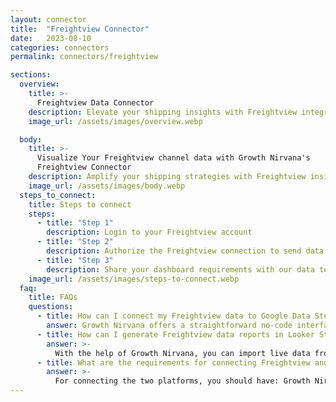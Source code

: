 ```yaml
---
layout: connector
title:  "Freightview Connector"
date:   2023-08-10
categories: connectors
permalink: connectors/freightview

sections:
  overview:
    title: >-
      Freightview Data Connector
    description: Elevate your shipping insights with Freightview integration. Seamlessly merge shipping data from Freightview with Looker Studio's analytical capabilities, unlocking insights that drive shipping strategies, freight performance, and operational efficiency.
    image_url: /assets/images/overview.webp

  body:
    title: >-
      Visualize Your Freightview channel data with Growth Nirvana's
      Freightview Connector
    description: Amplify your shipping strategies with Freightview insights integrated into Looker Studio.
    image_url: /assets/images/body.webp
  steps_to_connect:
    title: Steps to connect
    steps:
      - title: "Step 1"
        description: Login to your Freightview account
      - title: "Step 2"
        description: Authorize the Freightview connection to send data to Growth Nirvana
      - title: "Step 3"
        description: Share your dashboard requirements with our data team. We will build the report for you.
    image_url: /assets/images/steps-to-connect.webp
  faq:
    title: FAQs
    questions:
      - title: How can I connect my Freightview data to Google Data Studio/Looker Studio?
        answer: Growth Nirvana offers a straightforward no-code interface to connect to Freightview data sources.
      - title: How can I generate Freightview data reports in Looker Studio?
        answer: >-
          With the help of Growth Nirvana, you can import live data from Freightview into Looker Studio. These data can be viewed in charts, tables, and dashboards to generate branded reports that can be shared instantly.
      - title: What are the requirements for connecting Freightview and Looker Studio?
        answer: >-
          For connecting the two platforms, you should have: Growth Nirvana Account and Freightview Ads Account
---
```


